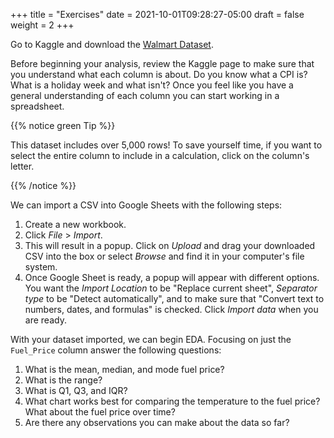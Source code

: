 +++
title = "Exercises"
date = 2021-10-01T09:28:27-05:00
draft = false
weight = 2
+++

Go to Kaggle and download the [Walmart Dataset](https://www.kaggle.com/datasets/yasserh/walmart-dataset). 

Before beginning your analysis, review the Kaggle page to make sure that you understand what each column is about. Do you know what a CPI is? What is a holiday week and what isn't? Once you feel like you have a general understanding of each column you can start working in a spreadsheet.

{{% notice green Tip %}}

This dataset includes over 5,000 rows! To save yourself time, if you want to select the entire column to include in a calculation, click on the column's letter.

{{% /notice %}}

We can import a CSV into Google Sheets with the following steps:

1. Create a new workbook.
1. Click *File* > *Import*.
1. This will result in a popup. Click on *Upload* and drag your downloaded CSV into the box or select *Browse* and find it in your computer's file system.
1. Once Google Sheet is ready, a popup will appear with different options. You want the *Import Location* to be "Replace current sheet", *Separator type* to be "Detect automatically", and to make sure that "Convert text to numbers, dates, and formulas" is checked. Click *Import data* when you are ready.

With your dataset imported, we can begin EDA. Focusing on just the `Fuel_Price` column answer the following questions:

1. What is the mean, median, and mode fuel price?
1. What is the range?
1. What is Q1, Q3, and IQR?
1. What chart works best for comparing the temperature to the fuel price? What about the fuel price over time?
1. Are there any observations you can make about the data so far?
